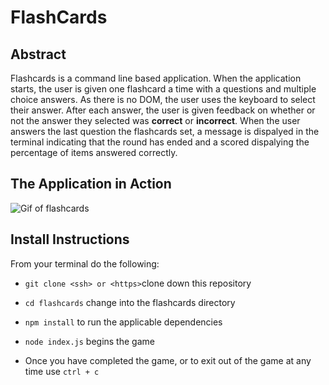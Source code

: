 # FlashCards

## Abstract
Flashcards is a command line based application. When the application starts, the user is given one flashcard a time with a questions and multiple choice answers. As there is no DOM, the user uses the keyboard to select their answer. After each answer, the user is given feedback on whether or not the answer they selected was **correct** or **incorrect**. When the user answers the last question the flashcards set, a message is dispalyed in the terminal indicating that the round has ended and a scored dispalying the percentage of items answered correctly.


## The Application in Action

![Gif of flashcards](https://media.giphy.com/media/UWWWUaMuUYqYUbZyfZ/giphy.gif)

## Install Instructions

From your terminal do the following:
* `git clone <ssh> or <https>`clone down this repository
* `cd flashcards` change into the flashcards directory
* `npm install` to run the applicable dependencies
* `node index.js` begins the game

* Once you have completed the game, or to exit out of the game at any time use `ctrl + c`


